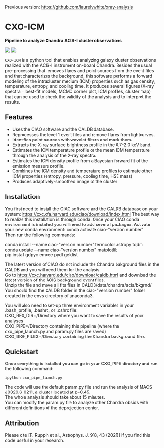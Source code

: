 Previous version: https://github.com/laurelvwhite/xray-analysis

CXO-ICM
===

**Pipeline to analyze Chandra ACIS-I cluster observations**

[![](https://img.shields.io/badge/python-3.*-blue)](https://www.python.org/download/releases/3.0/) [![](https://img.shields.io/badge/code%20style-black-000000.svg)](https://github.com/psf/black)

``CXO-ICM`` is a python tool that enables analyzing galaxy cluster observations realized with the ACIS-I instrument on-board Chandra. Besides the usual pre-processing that removes flares and point sources from the event files and that characterizes the background, this software performs a forward modeling of the intracluster medium (ICM) properties such as gas density, temperature, entropy, and cooling time. It produces several figures (X-ray spectra + best-fit models, MCMC corner plot, ICM profiles, cluster map) that can be used to check the validity of the analysis and to interpret the results.

Features
--------
* Uses the CIAO software and the CALDB database.
* Reprocesses the level 1 event files and remove flares from lightcurves.
* Identifies point sources with wavelet filters and mask them.
* Extracts the X-ray surface brightness profile in the 0.7-2.0 keV band.
* Estimates the ICM temperature profile or the mean ICM temperature through the analysis of the X-ray spectra. 
* Estimates the ICM density profile from a Bayesian forward fit of the emission measure profile.
* Combines the ICM density and temperature profiles to estimate other ICM properties (entropy, pressure, cooling time, HSE mass)
* Produces adaptively-smoothed image of the cluster

Installation
------------
You first need to install the CIAO software and the CALDB database on your system:
https://cxc.cfa.harvard.edu/ciao/download/index.html
The best way to realize this installation is through conda.
Once your CIAO conda environment is installed you will need to add several packages.
Activate your new conda environment: conda activate ciao-"version number" <br />
Then run the following commands:

conda install --name ciao-"version number" termcolor astropy tqdm <br />
conda update --name ciao-"version number" matplotlib <br />
pip install gdpyc emcee pydl getdist 

The latest version of CIAO do not include the Chandra bakground files in the CALDB and you will need them for the analysis. <br />
Go to https://cxc.harvard.edu/ciao/download/caldb.html and download the latest version of the ACIS background event files. <br />
Unzip the file and move all fits files in CALDB/data/chandra/acis/bkgrnd/ <br />
You should find the CALDB folder in the ciao-"version number" folder created in the envs directory of anaconda3.

You will also need to set-up three environment variables in your .bash_profile, .bashrc, or .cshrc file: <br />
CXO_RES_DIR=/Directory where you want to save the results of your analyses <br />
CXO_PIPE=/Directory containing this pipeline (where the cxo_pipe_launch.py and param.py files are saved) <br />
CXO_BKG_FILES=/Directory containing the Chandra background files

Quickstart
----------
Once everything is installed you can go in your CXO_PIPE directory and run the following command:
```
ipython cxo_pipe_launch.py
```
The code will use the default param.py file and run the analysis of MACS J0329.6-0211, a cluster located at z=0.45. <br />
The whole analysis should take about 15 minutes. <br />
You can modify the param.py file to analyze other Chandra obsids with different definitions of the deprojection center.

Attribution
-----------
Please cite [F. Ruppin et al., Astrophys. J. 918, 43 (2021)] if you find this code useful in your research.
